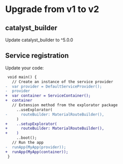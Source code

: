 # Upgrade from v1 to v2

## catalyst_builder

Update catalyst_builder to ^5.0.0

## Service registration

Update your code:
```diff
 void main() {
   // Create an instance of the service provider
-  var provider = DefaultServiceProvider();
-  provider
+  var container = ServiceContainer();
+  container
   // Extension method from the explorator package
     ..useExplorator(
-      routeBuilder: MaterialRouteBuilder(),
     )
+    ..setupExplorator(
+      routeBuilder: MaterialRouteBuilder(),
+    )
     ..boot();
   // Run the app
-  runApp(MyApp(provider));
+  runApp(MyApp(container));
 }
```
